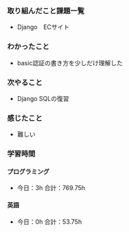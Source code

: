 ### 取り組んだこと課題一覧
- Django　ECサイト
### わかったこと
- basic認証の書き方を少しだけ理解した
### 次やること
- Django  SQLの復習
### 感じたこと
- 難しい
### 学習時間
#### プログラミング
- 今日：3h 合計：769.75h
#### 英語
- 今日：0h 合計：53.75h